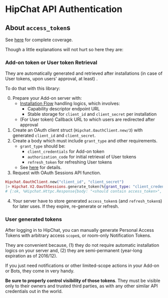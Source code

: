 # HipChat API Authentication

## About `access_token`s

See [here](https://developer.atlassian.com/hipchat/guide/hipchat-rest-api/api-access-tokens) for complete coverage.

Though a little explanations will not hurt so here they are:

### Add-on token or User token Retrieval

They are automatically generated and retrieved after installations (in case of User tokens, upon users' approval, at least) .

To do that with this library:

0. Prepare your Add-on server with:
    - [Installation Flow](https://developer.atlassian.com/hipchat/guide/installation-flow) handling logics,
      which involves:
        - Capability descriptor endpoint URL
        - Stable storage for `client_id` and `client_secret` per installation
    - (For User token) Callback URL to which users are redirected after approval
1. Create an OAuth client struct (`Hipchat.OauthClient.new/3`) with generated `client_id` and `client_secret`.
2. Create a body which must include `grant_type` and other requirements.
    - `grant_type` should be:
        - `client_credentials` for Add-on token
        - `authorization_code` for initial retrieval of User tokens
        - `refresh_token` for refreshing User tokens
    - See [here](https://developer.atlassian.com/hipchat/guide/hipchat-rest-api/api-access-tokens) for details.
3. Request with OAuth Sessions API function.

  ```elixir
  Hipchat.OauthClient.new("client_id", "client_secret")
  |> Hipchat.V2.OauthSessions.generate_token(%{grant_type: "client_credentials", scope: "send_notification"})
  # {:ok, %Hipchat.Httpc.Response{body: "<should contain access_token>", headers: ..., status: 200}}
  ```

4. Your server have to store generated `access_token`s (and `refresh_token`s) for later uses. If they expire, re-generate or refresh.

### User generated tokens

After logging in to HipChat, you can manually generate Personal Access Tokens with arbitrary access `scope`s,
or room-only Notification Tokens.

They are convenient because,
(1) they do not require automatic installation logics on your server and,
(2) they are semi-permanent (year-long expiration as of 2016/12).

If you just need notifications or other limited-scope actions in your Add-on or Bots,
they come in very handy.

**Be sure to properly control visibility of those tokens**.
They must be visible only to their owners and trusted third parties, as with any other similar API credentials out in the world.
